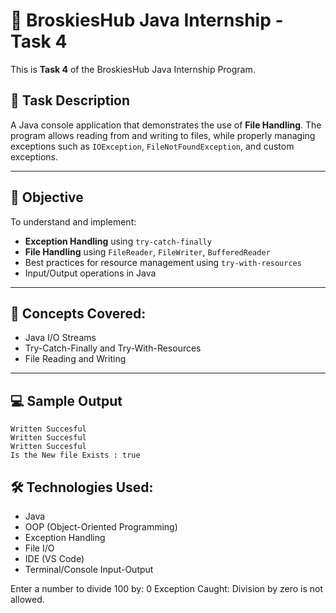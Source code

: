# 🚀 BroskiesHub Java Internship - Task 4

This is **Task 4** of the BroskiesHub Java Internship Program.

## 📝 Task Description

A Java console application that demonstrates the use of  **File Handling**. The program allows reading from and writing to files, while properly managing exceptions such as `IOException`, `FileNotFoundException`, and custom exceptions.

---

## 🎯 Objective

To understand and implement:
- **Exception Handling** using `try-catch-finally`
- **File Handling** using `FileReader`, `FileWriter`, `BufferedReader`
- Best practices for resource management using `try-with-resources`
- Input/Output operations in Java

---

## 🧠 Concepts Covered:

- Java I/O Streams
- Try-Catch-Finally and Try-With-Resources
- File Reading and Writing
---

## 💻 Sample Output

```plaintext
Written Succesful
Written Succesful
Written Succesful
Is the New file Exists : true
```

## 🛠️ Technologies Used:
- Java
- OOP (Object-Oriented Programming)
- Exception Handling
- File I/O
- IDE (VS Code)
- Terminal/Console Input-Output

Enter a number to divide 100 by: 0
Exception Caught: Division by zero is not allowed.
